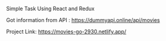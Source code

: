Simple Task Using React and Redux

Got information from API : https://dummyapi.online/api/movies

Project Link: https://movies-go-2930.netlify.app/
